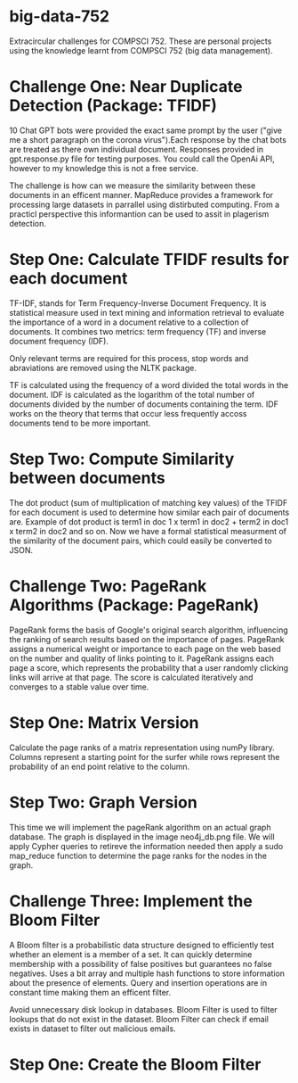# big-data-752
Extracircular challenges for COMPSCI 752. These are personal projects using the knowledge learnt from COMPSCI 752 (big data management).

# Challenge One: Near Duplicate Detection (Package: TFIDF)
10 Chat GPT bots were provided the exact same prompt by the user ("give me a short paragraph on the corona virus").Each response by the chat bots are treated as there own individual document. Responses provided in gpt.response.py file for testing purposes. You could call the OpenAi API, however to my knowledge this is not a free service.

The challenge is how can we measure the similarity between these documents in an efficent manner. MapReduce provides a framework for processing large datasets in parrallel using distirbuted computing. From a practicl perspective this informantion can be used to assit in plagerism detection.

# Step One: Calculate TFIDF results for each document
TF-IDF, stands for Term Frequency-Inverse Document Frequency. It is statistical measure used in text mining and information retrieval to evaluate the importance of a word in a document relative to a collection of documents. It combines two metrics: term frequency (TF) and inverse document frequency (IDF).

Only relevant terms are required for this process, stop words and abraviations are removed using the NLTK package.

TF is calculated using the frequency of a word divided the total words in the document. IDF is calculated as the logarithm of the total number of documents divided by the number of documents containing the term. IDF works on the theory that terms that occur less frequently accoss documents tend to be more important.

# Step Two: Compute Similarity between documents
The dot product (sum of multiplication of matching key values) of the TFIDF for each document is used to determine how similar each pair of documents are.
Example of dot product is term1 in doc 1 x term1 in doc2 + term2 in doc1 x term2 in doc2 and so on. Now we have a formal statistical measurment of the similarity of the document pairs, which could easily be converted to JSON.

# Challenge Two: PageRank Algorithms (Package: PageRank)
PageRank forms the basis of Google's original search algorithm, influencing the ranking of search results based on the importance of pages. PageRank assigns a numerical weight or importance to each page on the web based on the number and quality of links pointing to it. PageRank assigns each page a score, which represents the probability that a user randomly clicking links will arrive at that page. The score is calculated iteratively and converges to a stable value over time. 

# Step One: Matrix Version
Calculate the page ranks of a matrix representation using numPy library. Columns represent a starting point for the surfer while rows represent the probability of an end point relative to the column.

# Step Two: Graph Version
This time we will implement the pageRank algorithm on an actual graph database. The graph is displayed in the image neo4j_db.png file. We will apply Cypher queries to retireve the information needed then apply a sudo map_reduce function to determine the page ranks for the nodes in the graph.

# Challenge Three: Implement the Bloom Filter
A Bloom filter is a probabilistic data structure designed to efficiently test whether an element is a member of a set. It can quickly determine membership with a possibility of false positives but guarantees no false negatives. Uses a bit array and multiple hash functions to store information about the presence of elements. Query and insertion operations are in constant time making them an efficent filter.

Avoid unnecessary disk lookup in databases. Bloom Filter is used to filter lookups that do not exist in the dataset. Bloom Filter can check if email exists in dataset to filter out malicious emails.

# Step One: Create the Bloom Filter







